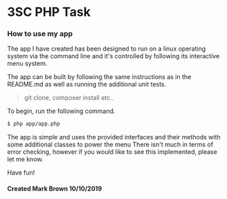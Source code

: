 # 3SC PHP Task

### How to use my app 

The app I have created has been designed to run on a linux operating system via the command line and it's controlled by following its interactive menu system. 

The app can be built by following the same instructions as in the README.md as well as running the additional unit tests.

> git clone, composer install etc..

To begin, run the following command.

```bash
$ php app/app.php
```

The app is simple and uses the provided interfaces and their methods with some additional classes to power the menu There isn't much in terms of error checking, however if you would like to see this implemented, please let me know.

Have fun!

#### Created Mark Brown 10/10/2019